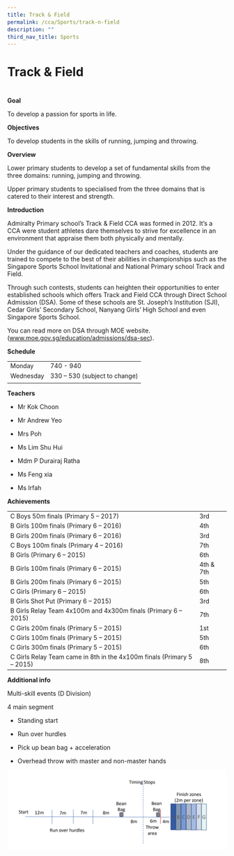 ```yaml
---
title: Track & Field
permalink: /cca/Sports/track-n-field
description: ""
third_nav_title: Sports
---
```

# Track & Field
# 
**Goal**

To develop a passion for sports in life. 

**Objectives** 

To develop students in the skills of running, jumping and throwing. 

**Overview** 

Lower primary students to develop a set of fundamental skills from the three domains: running, jumping and throwing. 

Upper primary students to specialised from the three domains that is catered to their interest and strength. 

**Introduction**

Admiralty Primary school’s Track & Field CCA was formed in 2012. It’s a CCA were student athletes dare themselves to strive for excellence in an environment that appraise them both physically and mentally.

Under the guidance of our dedicated teachers and coaches, students are trained to compete to the best of their abilities in championships such as the Singapore Sports School Invitational and National Primary school Track and Field.

Through such contests, students can heighten their opportunities to enter established schools which offers Track and Field CCA through Direct School Admission (DSA). Some of these schools are St. Joseph’s Institution (SJI), Cedar Girls’ Secondary School, Nanyang Girls’ High School and even Singapore Sports School.

You can read more on DSA through MOE website.
(www.moe.gov.sg/education/admissions/dsa-sec).

**Schedule** 

|           |                               |
|-----------|-------------------------------|
| Monday    | 740 - 940                     |
| Wednesday | 330 – 530 (subject to change) |
|           |                               |

**Teachers**

* Mr Kok Choon

* Mr Andrew Yeo

* Mrs Poh

* Ms Lim Shu Hui

* Mdm P Durairaj Ratha

* Ms Feng xia

* Ms Irfah

**Achievements**

|                                                                        |           |
|------------------------------------------------------------------------|-----------|
| C Boys 50m finals (Primary 5 – 2017)                                   | 3rd       |
| B Girls 100m finals (Primary 6 – 2016)                                 | 4th       |
| B Girls 200m finals (Primary 6 – 2016)                                 | 3rd       |
| C Boys 100m finals (Primary 4 – 2016)                                  | 7th       |
| B Girls (Primary 6 – 2015)                                             | 6th       |
| B Girls 100m finals (Primary 6 – 2015)                                 | 4th & 7th |
| B Girls 200m finals (Primary 6 – 2015)                                 | 5th       |
| C Girls (Primary 6 – 2015)                                             | 6th       |
| B Girls Shot Put (Primary 6 – 2015)                                    | 3rd       |
| B Girls Relay Team 4x100m and 4x300m finals (Primary 6 – 2015)         | 7th       |
| C Girls 200m finals (Primary 5 – 2015)                                 | 1st       |
| C Girls 100m finals (Primary 5 – 2015)                                 | 5th       |
| C Girls 300m finals (Primary 5 – 2015)                                 | 6th       |
| C Girls Relay Team came in 8th in the 4x100m finals (Primary 5 – 2015) | 8th       |

**Additional info**

Multi-skill events (D Division)

4 main segment

* Standing start

* Run over hurdles

* Pick up bean bag + acceleration

* Overhead throw with master and non-master hands

![](/images/TF.png)